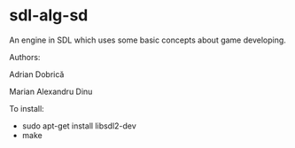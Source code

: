 sdl-alg-sd
==========

An engine in SDL which uses some basic concepts about game developing.

Authors:  

  Adrian Dobrică 
  
  Marian Alexandru Dinu
  
To install:
- sudo apt-get install libsdl2-dev
- make
